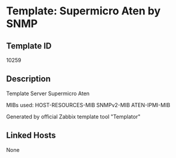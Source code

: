 # Template: Supermicro Aten by SNMP

## Template ID
10259

## Description
Template Server Supermicro Aten

MIBs used:
HOST-RESOURCES-MIB
SNMPv2-MIB
ATEN-IPMI-MIB

Generated by official Zabbix template tool "Templator"

## Linked Hosts
None

